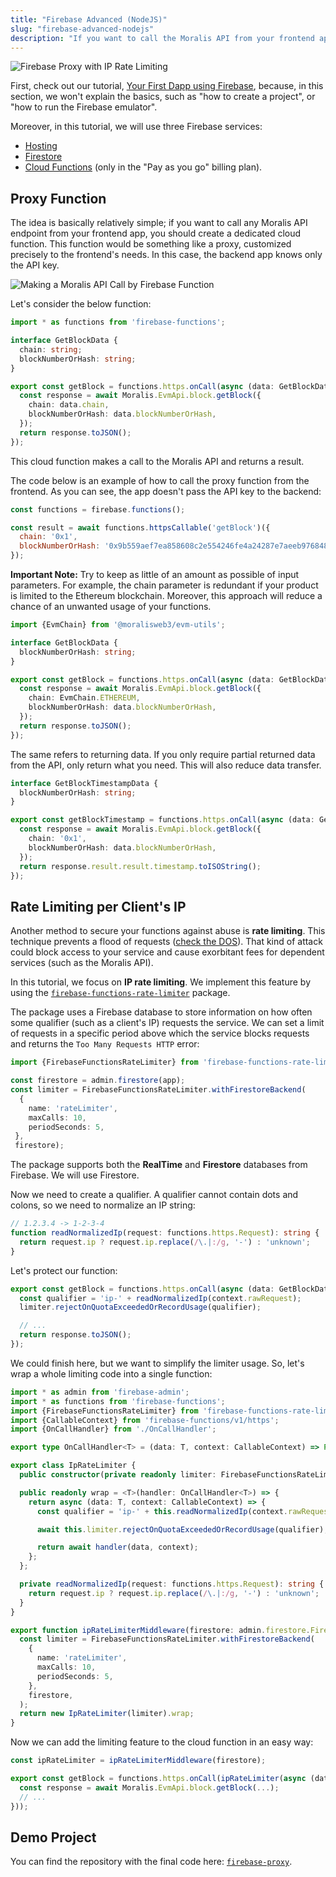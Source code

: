 ```yaml
---
title: "Firebase Advanced (NodeJS)"
slug: "firebase-advanced-nodejs"
description: "If you want to call the Moralis API from your frontend app, don't do this directly. Please note that your Moralis API key should be secured against theft or abuse. Almost anyone can extract your key by the HTTP monitor, even if your code is obfuscated. Thus, you should keep your API key secure on the backend. This tutorial demonstrates how you can do it for Firebase."
---
```

![Firebase Proxy with IP Rate Limiting](/img/content/2815daf-firebase-proxy.gif)

First, check out our tutorial, [Your First Dapp using Firebase](/streams-api/integrations/firebase), because, in this section, we won't explain the basics, such as "how to create a project", or "how to run the Firebase emulator".

Moreover, in this tutorial, we will use three Firebase services:

- [Hosting](https://firebase.google.com/docs/hosting)
- [Firestore](https://firebase.google.com/docs/firestore)
- [Cloud Functions](https://firebase.google.com/docs/functions) (only in the "Pay as you go" billing plan).

## Proxy Function

The idea is basically relatively simple; if you want to call any Moralis API endpoint from your frontend app, you should create a dedicated cloud function. This function would be something like a proxy, customized precisely to the frontend's needs. In this case, the backend app knows only the API key.

![Making a Moralis API Call by Firebase Function](/img/content/01e806d-moralis-firebase-proxy-call.png)

Let's consider the below function:

```typescript functions/src/index.ts
import * as functions from 'firebase-functions';

interface GetBlockData {
  chain: string;
  blockNumberOrHash: string;
}

export const getBlock = functions.https.onCall(async (data: GetBlockData) => {
  const response = await Moralis.EvmApi.block.getBlock({
    chain: data.chain,
    blockNumberOrHash: data.blockNumberOrHash,
  });
  return response.toJSON();
});
```



This cloud function makes a call to the Moralis API and returns a result.

The code below is an example of how to call the proxy function from the frontend. As you can see, the app doesn't pass the API key to the backend:

```javascript hosting/index.html
const functions = firebase.functions();

const result = await functions.httpsCallable('getBlock')({
  chain: '0x1',
  blockNumberOrHash: '0x9b559aef7ea858608c2e554246fe4a24287e7aeeb976848df2b9a2531f4b9171',
});
```



**Important Note:** Try to keep as little of an amount as possible of input parameters. For example, the chain parameter is redundant if your product is limited to the Ethereum blockchain. Moreover, this approach will reduce a chance of an unwanted usage of your functions.

```typescript functions/src/index.ts
import {EvmChain} from '@moralisweb3/evm-utils';

interface GetBlockData {
  blockNumberOrHash: string;
}

export const getBlock = functions.https.onCall(async (data: GetBlockData) => {
  const response = await Moralis.EvmApi.block.getBlock({
    chain: EvmChain.ETHEREUM,
    blockNumberOrHash: data.blockNumberOrHash,
  });
  return response.toJSON();
});
```



The same refers to returning data. If you only require partial returned data from the API, only return what you need. This will also reduce data transfer.

```typescript functions/src/index.ts
interface GetBlockTimestampData {
  blockNumberOrHash: string;
}

export const getBlockTimestamp = functions.https.onCall(async (data: GetBlockTimestampData) => {
  const response = await Moralis.EvmApi.block.getBlock({
    chain: '0x1',
    blockNumberOrHash: data.blockNumberOrHash,
  });
  return response.result.result.timestamp.toISOString();
});
```



## Rate Limiting per Client's IP

Another method to secure your functions against abuse is **rate limiting**. This technique prevents a flood of requests ([check the DOS](https://en.wikipedia.org/wiki/Denial-of-service_attack)). That kind of attack could block access to your service and cause exorbitant fees for dependent services (such as the Moralis API).

In this tutorial, we focus on **IP rate limiting**. We implement this feature by using the [`firebase-functions-rate-limiter`](https://github.com/Jblew/firebase-functions-rate-limiter) package.

The package uses a Firebase database to store information on how often some qualifier (such as a client's IP) requests the service. We can set a limit of requests in a specific period above which the service blocks requests and returns the `Too Many Requests HTTP` error:

```ts
import {FirebaseFunctionsRateLimiter} from 'firebase-functions-rate-limiter';

const firestore = admin.firestore(app);
const limiter = FirebaseFunctionsRateLimiter.withFirestoreBackend(
  {
    name: 'rateLimiter',
    maxCalls: 10,
    periodSeconds: 5,
 },
 firestore);
```



The package supports both the **RealTime** and **Firestore** databases from Firebase. We will use Firestore.

Now we need to create a qualifier. A qualifier cannot contain dots and colons, so we need to normalize an IP string:

```ts
// 1.2.3.4 -> 1-2-3-4
function readNormalizedIp(request: functions.https.Request): string {
  return request.ip ? request.ip.replace(/\.|:/g, '-') : 'unknown';
}
```



Let's protect our function:

```typescript functions/src/index.ts
export const getBlock = functions.https.onCall(async (data: GetBlockData) => {
  const qualifier = 'ip-' + readNormalizedIp(context.rawRequest);
  limiter.rejectOnQuotaExceededOrRecordUsage(qualifier);

  // ...
  return response.toJSON();
});
```



We could finish here, but we want to simplify the limiter usage. So, let's wrap a whole limiting code into a single function:

```typescript functions/src/middlewares/IpRateLimiter.ts
import * as admin from 'firebase-admin';
import * as functions from 'firebase-functions';
import {FirebaseFunctionsRateLimiter} from 'firebase-functions-rate-limiter';
import {CallableContext} from 'firebase-functions/v1/https';
import {OnCallHandler} from './OnCallHandler';

export type OnCallHandler<T> = (data: T, context: CallableContext) => Promise<unknown>;

export class IpRateLimiter {
  public constructor(private readonly limiter: FirebaseFunctionsRateLimiter) {}

  public readonly wrap = <T>(handler: OnCallHandler<T>) => {
    return async (data: T, context: CallableContext) => {
      const qualifier = 'ip-' + this.readNormalizedIp(context.rawRequest);

      await this.limiter.rejectOnQuotaExceededOrRecordUsage(qualifier);

      return await handler(data, context);
    };
  };

  private readNormalizedIp(request: functions.https.Request): string {
    return request.ip ? request.ip.replace(/\.|:/g, '-') : 'unknown';
  }
}

export function ipRateLimiterMiddleware(firestore: admin.firestore.Firestore) {
  const limiter = FirebaseFunctionsRateLimiter.withFirestoreBackend(
    {
      name: 'rateLimiter',
      maxCalls: 10,
      periodSeconds: 5,
    },
    firestore,
  );
  return new IpRateLimiter(limiter).wrap;
}
```



Now we can add the limiting feature to the cloud function in an easy way:

```typescript functions/src/index.ts
const ipRateLimiter = ipRateLimiterMiddleware(firestore);

export const getBlock = functions.https.onCall(ipRateLimiter(async (data: GetBlockData) => {
  const response = await Moralis.EvmApi.block.getBlock(...);
  // ...
}));
```



## Demo Project

You can find the repository with the final code here: [`firebase-proxy`](https://github.com/MoralisWeb3/Moralis-JS-SDK/tree/main/demos/firebase-proxy).